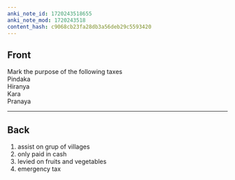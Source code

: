 ```yaml
---
anki_note_id: 1720243518655
anki_note_mod: 1720243518
content_hash: c9068cb23fa28db3a56deb29c5593420
---
```


## Front

Mark the purpose of the following taxes  
Pindaka  
Hiranya  
Kara  
Pranaya

<hr/>

## Back

1) assist on grup of villages  
2) only paid in cash  
3) levied on fruits and vegetables  
4) emergency tax